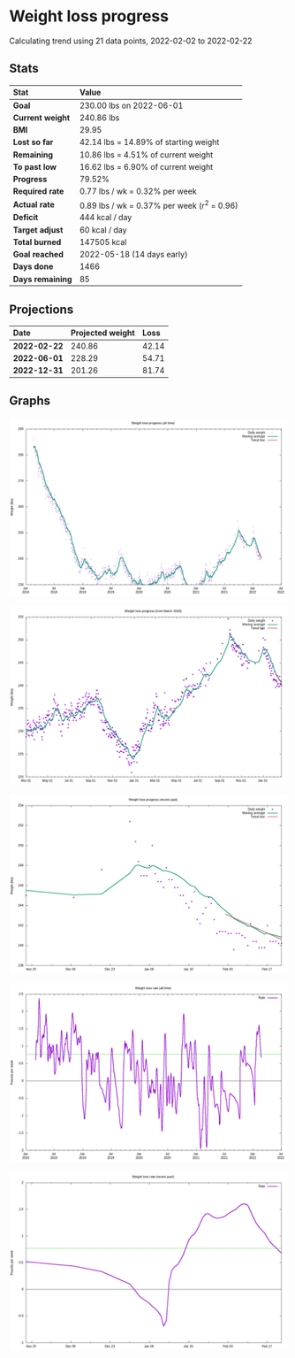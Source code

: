 # Weight loss progress

Calculating trend using 21 data points, 2022-02-02 to 2022-02-22

## Stats

Stat|Value
:-|:-
**Goal**|230.00 lbs on 2022-06-01
**Current weight**|240.86 lbs
**BMI**|29.95
**Lost so far**|42.14 lbs = 14.89% of starting weight
**Remaining**|10.86 lbs =  4.51% of current  weight
**To past low**|16.62 lbs =  6.90% of current  weight
**Progress**|79.52%
**Required rate**|0.77 lbs / wk = 0.32% per week
**Actual rate**|0.89 lbs / wk = 0.37% per week  (r<sup>2</sup> = 0.96)
**Deficit**|444 kcal / day
**Target adjust**|60 kcal / day
**Total burned**|147505 kcal
**Goal reached**|2022-05-18 (14 days early)
**Days done**|1466
**Days remaining**|85

## Projections

Date|Projected weight|Loss
:-|:-|:-
**2022-02-22**|240.86|42.14
**2022-06-01**|228.29|54.71
**2022-12-31**|201.26|81.74

## Graphs

![](weight-graph-alltime.png)

![](weight-graph-covid.png)

![](weight-graph-recent.png)

![](rate-graph-alltime.png)

![](rate-graph-recent.png)
